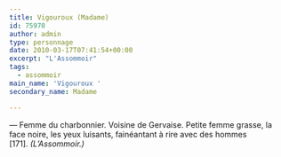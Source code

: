 ```yaml
---
title: Vigouroux (Madame)
id: 75970
author: admin
type: personnage
date: 2010-03-17T07:41:54+00:00
excerpt: "L'Assommoir"
tags:
  - assommoir
main_name: 'Vigouroux '
secondary_name: Madame

---
```

— Femme du charbonnier. Voisine de Gervaise. Petite femme grasse, la face noire, les yeux luisants, fainéantant à rire avec des hommes [171]. _(L&rsquo;Assommoir.)_